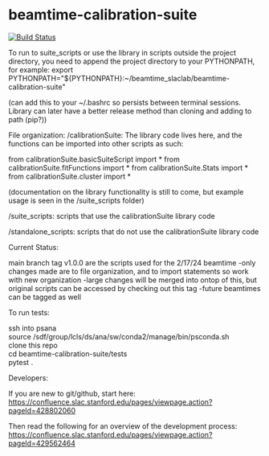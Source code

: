 # beamtime-calibration-suite
[![Build Status](https://github.com/slaclab/beamtime-calibration-suite/actions/workflows/run-tests.yml/badge.svg?branch=main)](https://github.com/slaclab/beamtime-calibration-suite/actions/workflows/run-tests.yml)

To run to suite_scripts or use the library in scripts outside the project directory, you need to append the project directory to your PYTHONPATH, for example:
export PYTHONPATH="${PYTHONPATH}:~/beamtime_slaclab/beamtime-calibration-suite"

(can add this to your ~/.bashrc so persists between terminal sessions. Library can later have
a better release method than cloning and adding to path (pip?))

File organization: 
/calibrationSuite: The library code lives here, and the functions can be imported into other scripts as such:

from calibrationSuite.basicSuiteScript import *
from calibrationSuite.fitFunctions import *
from calibrationSuite.Stats import *
from calibrationSuite.cluster import *

(documentation on the library functionality is still to come, but example usage is seen in the /suite_scripts folder)

/suite_scripts: scripts that use the calibrationSuite library code

/standalone_scripts: scripts that do not use the calibrationSuite library code


Current Status:

main branch tag v1.0.0 are the scripts used for the 2/17/24 beamtime 
    -only changes made are to file organization, and to import statements so work with new organization
    -large changes will be merged into ontop of this, but original scripts can be accessed by checking out this tag
    -future beamtimes can be tagged as well


To run tests:   

ssh into psana  
source /sdf/group/lcls/ds/ana/sw/conda2/manage/bin/psconda.sh  
clone this repo  
cd beamtime-calibration-suite/tests  
pytest .  


Developers:

If you are new to git/github, start here: https://confluence.slac.stanford.edu/pages/viewpage.action?pageId=428802060

Then read the following for an overview of the development process: https://confluence.slac.stanford.edu/pages/viewpage.action?pageId=429562464


